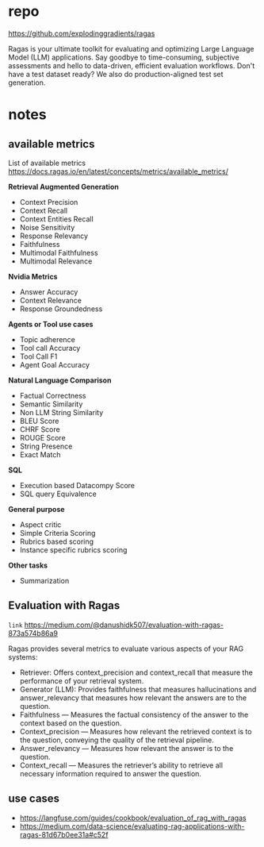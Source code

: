 # repo
https://github.com/explodinggradients/ragas

Ragas is your ultimate toolkit for evaluating and optimizing Large Language Model (LLM) applications. Say goodbye to time-consuming, subjective assessments and hello to data-driven, efficient evaluation workflows. Don't have a test dataset ready? We also do production-aligned test set generation.


# notes
## available metrics
List of available metrics
https://docs.ragas.io/en/latest/concepts/metrics/available_metrics/

**Retrieval Augmented Generation**

* Context Precision
* Context Recall
* Context Entities Recall
* Noise Sensitivity
* Response Relevancy
* Faithfulness
* Multimodal Faithfulness
* Multimodal Relevance

**Nvidia Metrics**

* Answer Accuracy
* Context Relevance
* Response Groundedness

**Agents or Tool use cases**

* Topic adherence
* Tool call Accuracy
* Tool Call F1
* Agent Goal Accuracy

**Natural Language Comparison**

* Factual Correctness
* Semantic Similarity
* Non LLM String Similarity
* BLEU Score
* CHRF Score
* ROUGE Score
* String Presence
* Exact Match

**SQL**

* Execution based Datacompy Score
* SQL query Equivalence

**General purpose**

* Aspect critic
* Simple Criteria Scoring
* Rubrics based scoring
* Instance specific rubrics scoring

**Other tasks**

* Summarization


## Evaluation with Ragas
`link` https://medium.com/@danushidk507/evaluation-with-ragas-873a574b86a9

Ragas provides several metrics to evaluate various aspects of your RAG systems:

- Retriever: Offers context_precision and context_recall that measure the performance of your retrieval system.
- Generator (LLM): Provides faithfulness that measures hallucinations and answer_relevancy that measures how relevant the answers are to the question.
- Faithfulness — Measures the factual consistency of the answer to the context based on the question.
- Context_precision — Measures how relevant the retrieved context is to the question, conveying the quality of the retrieval pipeline.
- Answer_relevancy — Measures how relevant the answer is to the question.
- Context_recall — Measures the retriever’s ability to retrieve all necessary information required to answer the question.

## use cases
- https://langfuse.com/guides/cookbook/evaluation_of_rag_with_ragas
- https://medium.com/data-science/evaluating-rag-applications-with-ragas-81d67b0ee31a#c52f
